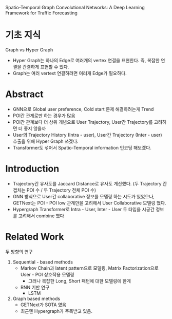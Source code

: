 Spatio-Temporal Graph Convolutional Networks: A Deep Learning Framework for Traffic Forecasting

# 기초 지식
Graph vs Hyper Graph
- Hyper Graph는 하나의 Edge로 여러개의 vertex 연결을 표현한다. 즉, 복잡한 연결을 간결하게 표현할 수 있다.
- Graph는 여러 vertext 연결하려면 여러개 Edge가 필요하다.
# Abstract
- GNN으로 Global user preference, Cold start 문제 해결하려는게 Trend
- POI간 관계로만 하는 경우가 많음
- POI간 관계보다 더 상위 개념으로 User Trajectory, User간 Trajectory를 고려하면 더 좋지 않을까
- User의 Trajectory History (Intra - user), User간 Trajectory (Inter - user) 추출을 위해 Hyper Graph 쓰겠다.
- Transformer도 섞어서 Spatio-Temporal information 인코딩 해보겠다. 

# Introduction
- Trajectory간 유사도를 Jaccard Distance로 유사도 계산했다. (두 Trajectory 간 겹치는 POI 수 / 두 Trajectory 전체 POI 수)
- GNN 방식으로 User간 collaborative 정보를 모델링 하는 시도가 있었으나, GETNext는 POI - POI low 관계만을 고려해서 User Collaborative 모델링 했다.
- Hypergraph Transformer로 Intra - User, Inter - User 두 타입을 시공간 정보를 고려해서 combine 했다

# Related Work
두 방향의 연구
1. Sequential - based methods
	- Markov Chain과 latent pattern으로 모델링, Matrix Factorization으로 User - POI 상호작용 모델링
		- 그러나 복잡한 Long, Short 패턴에 대한 모델링에 한계
	- RNN 기반 연구
		- LSTM
2. Graph based methods
	- GETNext가 SOTA 였음
	- 최근엔 Hypergraph가 주목받고 있음.